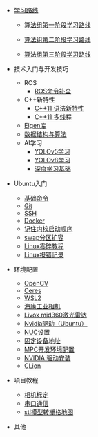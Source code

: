 - [学习路线](Learning_path.md)
  
  - [算法组第一阶段学习路线](Learning_path_1.md)
  
  - [算法组第二阶段学习路线](Learning_path_2.md)
  
  - [算法组第三阶段学习路线](Learning_path_3.md)
- 技术入门与开发技巧
  
  - ROS
    - [ROS命令补全](ROS_command_completion.md)
  - C++新特性
    - [C++11 语法新特性](C++11_grammar.md)
    - [C++11 多线程](C++_multi_threading.md)
  - [Eigen库](Eigen.md)
  - [数据结构与算法](Data_Structures_and_Algorithms.md)
  - AI学习
    - [YOLOv5学习](yolov5_learning.md)
    - [YOLOv8学习](yolov8_learning.md)
    - [深度学习基础](Fundamentals_of_Deep_Learning.md)
- Ubuntu入门
  
  - [基础命令](Basic_commands.md)
  - [Git](Git.md)
  - [SSH](SSH.md)
  - [Docker](Docker.md)
  - [记住内核启动顺序](Kernel_order.md)
  - [swap分区扩容](swap_expansion.md)
  - [Linux零碎教程](Linux_Fragmented_tutorials.md)
  - [Linux报错记录](Linux_Bug_log.md)
- 环境配置
  
  - [OpenCV](OpenCV.md)
  - [Ceres](Ceres.md)
  - [WSL2](WSL2.md)
  - [海康工业相机](hikvision.md)
  - [Livox mid360激光雷达](Livox.md)
  - [Nvidia驱动（Ubuntu）](Nvidia_driver.md)
  - [NUC设置](NUC_setting.md)
  - [固定设备地址](Fixed_equipment_address.md)
  - [MPC开发环境配置](MPC_setting.md)
  - [NVIDIA 驱动安装](NVIDIA_driver.md)
  - [CLion](CLion_setting.md)
- 项目教程
  
  - [相机标定](camera_calibration.md)
  - [串口通信](serial_communication.md)
  - [stl模型转栅格地图](stl_to_map.md)
- 其他